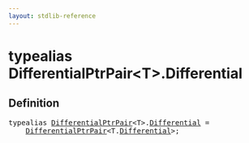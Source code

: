 ```yaml
---
layout: stdlib-reference
---
```


# typealias DifferentialPtrPair\<T\>\.Differential

## Definition

<pre>
<span class='code_keyword'>typealias</span> <a href="/stdlib-reference/types/DifferentialPtrPair/index" class="code_type">DifferentialPtrPair</a>&lt;T&gt;.<a href="/stdlib-reference/types/DifferentialPtrPair/Differential">Differential</a> = 
    <a href="/stdlib-reference/types/DifferentialPtrPair/index" class="code_type">DifferentialPtrPair</a>&lt;T.<a href="/stdlib-reference/types/DifferentialPtrPair/Differential">Differential</a>&gt;;
</pre>

